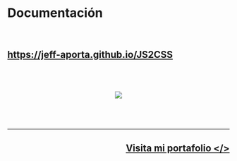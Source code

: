 <h1>
    Documentación
</h1>
<br/>
<h2>
    <a 
        href="https://jeff-aporta.github.io/JS2CSS" 
        target="_blank"
    >
        https://jeff-aporta.github.io/JS2CSS
        <br/>
        <br/>
        <br/>
        <p align="center">
            <img 
                src="https://jeff-aporta.github.io/JS2CSS/src/img/logo.JPG" 
            />
        </p>
    </a>
</h2>
<br/><br/><hr>
<h2 align="right">
    <a 
        href="https://jeff-aporta.github.io/portafolio" 
        target="_blank"
    >
        Visita mi portafolio &lt;/&gt;
    </a>
    <br><br>
</h2>